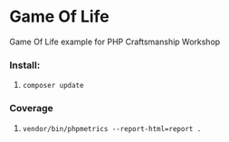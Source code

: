 # Game Of Life
Game Of Life example for PHP Craftsmanship Workshop

### Install:
1. `composer update`

### Coverage
1. `vendor/bin/phpmetrics --report-html=report .`
